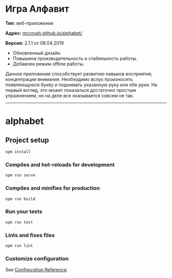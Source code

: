 # Игра Алфавит

**Тип:** веб-приложение

**Адрес:** [mccrush.github.io/alphabet/](https://mccrush.github.io/alphabet/)

**Версия:** 2.1.1 от 08.04.2019

- Обновленный дизайн.
- Повышена производительность и стабильность работы.
- Добавлен режим offline работы.

Данное приложение способствует развитию навыков восприятия, концентрации внимания. Необходимо вслух произносить появляющуюся букву и поднимать указанную руку или обе руки. На первый взгляд, это может показаться достаточно простым упражнением, но на деле все оказывается совсем не так.

---

# alphabet

## Project setup
```
npm install
```

### Compiles and hot-reloads for development
```
npm run serve
```

### Compiles and minifies for production
```
npm run build
```

### Run your tests
```
npm run test
```

### Lints and fixes files
```
npm run lint
```

### Customize configuration
See [Configuration Reference](https://cli.vuejs.org/config/).
